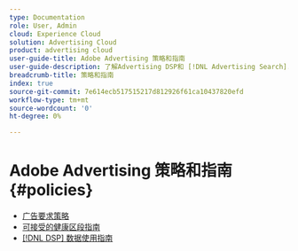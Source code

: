```yaml
---
type: Documentation
role: User, Admin
cloud: Experience Cloud
solution: Advertising Cloud
product: advertising cloud
user-guide-title: Adobe Advertising 策略和指南
user-guide-description: 了解Advertising DSP和 [!DNL Advertising Search].
breadcrumb-title: 策略和指南
index: true
source-git-commit: 7e614ecb517515217d812926f61ca10437820efd
workflow-type: tm+mt
source-wordcount: '0'
ht-degree: 0%

---
```



# Adobe Advertising 策略和指南 {#policies}

+ [广告要求策略](/help/policies/ad-requirements-policy.md)
+ [可接受的健康区段指南](/help/policies/health-segment-guidelines.md)
+ [[!DNL DSP] 数据使用指南](/help/policies/data-usage-guidelines.md)
